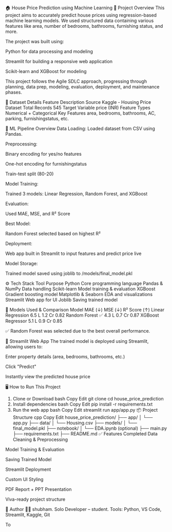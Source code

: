 🏠 House Price Prediction using Machine Learning
📌 Project Overview
This project aims to accurately predict house prices using regression-based machine learning models.
We used structured data containing various features like area, number of bedrooms, bathrooms, furnishing status, and more.

The project was built using:

Python for data processing and modeling

Streamlit for building a responsive web application

Scikit-learn and XGBoost for modeling

This project follows the Agile SDLC approach, progressing through planning, data prep, modeling, evaluation, deployment, and maintenance phases.

📁 Dataset Details
Feature	Description
Source	Kaggle - Housing Price Dataset
Total Records	545
Target Variable	price (INR)
Feature Types	Numerical + Categorical
Key Features	area, bedrooms, bathrooms, AC, parking, furnishingstatus, etc.

🧠 ML Pipeline Overview
Data Loading: Loaded dataset from CSV using Pandas.

Preprocessing:

Binary encoding for yes/no features

One-hot encoding for furnishingstatus

Train-test split (80-20)

Model Training:

Trained 3 models: Linear Regression, Random Forest, and XGBoost

Evaluation:

Used MAE, MSE, and R² Score

Best Model:

Random Forest selected based on highest R²

Deployment:

Web app built in Streamlit to input features and predict price live

Model Storage:

Trained model saved using joblib to /models/final_model.pkl

⚙️ Tech Stack
Tool	Purpose
Python	Core programming language
Pandas & NumPy	Data handling
Scikit-learn	Model training & evaluation
XGBoost	Gradient boosting model
Matplotlib & Seaborn	EDA and visualizations
Streamlit	Web app for UI
Joblib	Saving trained model

🤖 Models Used & Comparison
Model	MAE (↓)	MSE (↓)	R² Score (↑)
Linear Regression	6.5 L	1.2 Cr	0.82
Random Forest ✅	4.3 L	0.7 Cr	0.87
XGBoost Regressor	5.1 L	0.9 Cr	0.85

✅ Random Forest was selected due to the best overall performance.

🚀 Streamlit Web App
The trained model is deployed using Streamlit, allowing users to:

Enter property details (area, bedrooms, bathrooms, etc.)

Click "Predict"

Instantly view the predicted house price

🖥️ How to Run This Project
1. Clone or Download
bash
Copy
Edit
git clone <repo-url>
cd house_price_prediction
2. Install dependencies
bash
Copy
Edit
pip install -r requirements.txt
3. Run the web app
bash
Copy
Edit
streamlit run app/app.py
📦 Project Structure
cpp
Copy
Edit
house_price_prediction/
├── app/
│   └── app.py
├── data/
│   └── Housing.csv
├── models/
│   └── final_model.pkl
├── notebook/
│   └── EDA.ipynb (optional)
├── main.py
├── requirements.txt
├── README.md
✅ Features Completed
 Data Cleaning & Preprocessing

 Model Training & Evaluation

 Saving Trained Model

 Streamlit Deployment

 Custom UI Styling

 PDF Report + PPT Presentation

 Viva-ready project structure

📌 Author
👨‍💻 shubham.
Solo Developer – student.
Tools: Python, VS Code, Streamlit, Kaggle, Git














To
